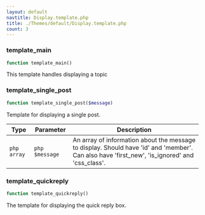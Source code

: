 ```yaml
---
layout: default
navtitle: Display.template.php
title: ./Themes/default/Display.template.php
count: 3
---
```


### template_main

```php
function template_main()
```
This template handles displaying a topic



### template_single_post

```php
function template_single_post($message)
```
Template for displaying a single post.



Type|Parameter|Description
---|---|---
`php array`|`php $message`|An array of information about the message to display. Should have 'id' and 'member'. Can also have 'first_new', 'is_ignored' and 'css_class'.

### template_quickreply

```php
function template_quickreply()
```
The template for displaying the quick reply box.



